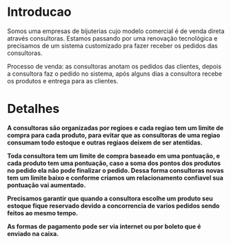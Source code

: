 # Introducao #

Somos uma empresas de bijuterias cujo modelo comercial é de venda direta através consultoras. Estamos passando por uma renovação tecnológica e precisamos de um sistema customizado pra fazer receber os pedidos das consultoras.

Processo de venda: as consultoras anotam os pedidos das clientes, depois a consultora faz o pedido no sistema, após alguns dias a consultora recebe os produtos e entrega para as clientes.

# Detalhes #

**A consultoras são organizadas por regioes e cada regiao tem um limite de compra para cada produto, para evitar que as consultoras de uma regiao consumam todo estoque e outras regiaos deixem de ser atentidas.**

**Toda consultora tem um limite de compra baseado em uma pontuação, e cada produto tem uma pontuação, caso a soma dos pontos dos produtos no pedido ela não pode finalizar o pedido. Dessa forma consultoras novas tem um limite baixo e conforme criamos um relacionamento confiavel sua pontuação vai aumentado.**

**Precisamos garantir que quando a consultora escolhe um produto seu estoque fique reservado devido a concorrencia de varios pedidos sendo feitos ao mesmo tempo.**

**As formas de pagamento pode ser via internet ou por boleto que é enviado na caixa.**

